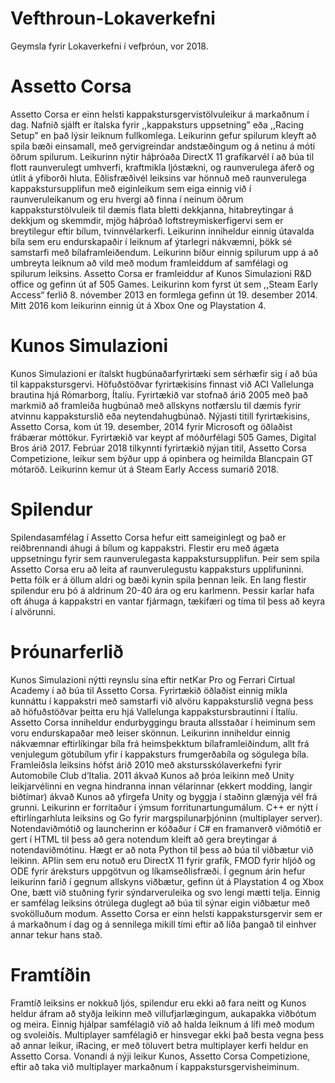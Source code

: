 # Vefthroun-Lokaverkefni
Geymsla fyrir Lokaverkefni í vefþróun, vor 2018.


# Assetto Corsa
Assetto Corsa er einn helsti kappakstursgervistölvuleikur á markaðnum í dag. Nafnið sjálft er ítalska fyrir ,,kappaksturs uppsetning” eða ,,Racing Setup” en það lýsir leiknum fullkomlega. Leikurinn gefur spilurum kleyft að spila bæði einsamall, með gervigreindar andstæðingum og á netinu á móti öðrum spilurum. Leikurinn nýtir háþróaða DirectX 11 grafíkarvél í að búa til  flott raunverulegt umhverfi, kraftmikla ljóstækni, og raunverulega áferð og útlit á yfiborði hluta. Eðlisfræðivél leiksins var hönnuð með raunverulega kappakstursupplifun með eiginleikum sem eiga einnig við í raunveruleikanum og eru hvergi að finna í neinum öðrum kappaksturstölvuleik til dæmis flata bletti dekkjanna, hitabreytingar á dekkjum og skemmdir, mjög háþróað loftstreymiskerfigervi sem er breytilegur eftir bílum, tvinnvélarkerfi. Leikurinn inniheldur einnig útavalda bíla sem eru endurskapaðir í leiknum af ýtarlegri nákvæmni, þökk sé samstarfi með bílaframleiðendum. Leikurinn bíður einnig spilurum upp á að umbreyta leiknum að vild með modum framleiddum af samfélagi og spilurum leiksins.
Assetto Corsa er framleiddur af Kunos Simulazioni R&D office og gefinn út af 505 Games. Leikurinn kom fyrst út sem ,,Steam Early Access“ ferlið 8. nóvember 2013 en formlega gefinn út 19. desember 2014. Mitt 2016 kom leikurinn einnig út á Xbox One og Playstation 4.

# Kunos Simulazioni
Kunos Simulazioni er ítalskt hugbúnaðarfyrirtæki sem sérhæfir sig í að búa til kappakstursgervi. Höfuðstöðvar fyrirtækisins finnast við ACI Vallelunga brautina hjá Rómarborg, Ítalíu. Fyrirtækið var stofnað árið 2005 með það markmið að framleiða hugbúnað með allskyns notfærslu til dæmis fyrir atvinnu kappaksturslið eða neytendahugbúnað. 
Nýjasti titill fyrirtækisins, Assetto Corsa, kom út 19. desember, 2014 fyrir Microsoft og öðlaðist frábærar móttökur. 
Fyrirtækið var keypt af móðurfélagi 505 Games, Digital Bros árið 2017.
Febrúar 2018 tilkynnti fyrirtækið nýjan titil, Assetto Corsa Competizione, leikur sem býður upp á opinbera og heimilda Blancpain GT mótaröð. Leikurinn kemur út á Steam Early Access sumarið 2018.

# Spilendur
Spilendasamfélag í Assetto Corsa hefur eitt sameiginlegt og það er reiðbrennandi áhugi á bílum og kappakstri. Flestir eru með ágæta uppsetningu fyrir sem raunverulegasta kappakstursupplifun. Þeir sem spila Assetto Corsa eru að leita af raunverulegustu kappaksturs upplifuninni. Þetta fólk er á öllum aldri og bæði kynin spila þennan leik. En lang flestir spilendur eru þó á aldrinum 20-40 ára og eru karlmenn. Þessir karlar hafa oft áhuga á kappakstri en vantar fjármagn, tækifæri og tíma til þess að keyra í alvörunni. 

# Þróunarferlið
Kunos Simulazioni nýtti reynslu sína eftir netKar Pro og Ferrari Cirtual Academy í að búa til Assetto Corsa. Fyrirtækið öðlaðist einnig mikla kunnáttu í kappakstri með samstarfi við alvöru kappaksturslið vegna þess að höfuðstöðvar þeitta eru hjá Vallelunga kappakstursbrautinni í Ítalíu. Assetto Corsa inniheldur endurbyggingu brauta allsstaðar í heiminum sem voru endurskapaðar með leiser skönnun. Leikurinn inniheldur einnig nákvæmnar eftirlíkingar bíla frá heimsþekktum bílaframleiðindum, allt frá venjulegum götubílum yfir í kappaksturs frumgerðabíla og sögulega bíla.
Framleiðsla leiksins hófst árið 2010 með akstursskólaverkefni fyrir Automobile Club d‘Italia. 2011 ákvað Kunos að þróa leikinn með Unity leikjarvélinni en vegna hindranna innan vélarinnar (ekkert modding, langir biðtímar) ákvað Kunos að yfirgefa Unity og byggja í staðinn glænýja vél frá grunni.
Leikurinn er forritaður í ýmsum forritunartungumálum. C++ er nýtt í eftirlíngarhluta leiksins og Go fyrir margspilunarþjóninn (multiplayer server). Notendaviðmótið og launcherinn er kóðaður í C# en framanverð viðmótið er gert í HTML til þess að gera notendum kleift að gera breytingar á notendaviðmótinu. Hægt er að nota Python til þess að búa til viðbætur við leikinn. APIin sem eru notuð eru DirectX 11 fyrir grafík, FMOD fyrir hljóð og ODE fyrir áreksturs uppgötvun og líkamseðlisfræði.
Í gegnum árin hefur leikurinn farið í gegnum allskyns viðbætur, gefinn út á Playstation 4 og Xbox One, bætt við stuðning fyrir sýndarveruleika og svo lengi mætti telja. Einnig er samfélag leiksins ótrúlega duglegt að búa til sýnar eigin viðbætur með svokölluðum modum. Assetto Corsa er einn helsti kappakstursgervir sem er á markaðnum í dag og á sennilega mikill tími eftir að líða þangað til einhver annar tekur hans stað.

# Framtíðin
Framtíð leiksins er nokkuð ljós, spilendur eru ekki að fara neitt og Kunos heldur áfram að styðja leikinn með villufjarlægingum, aukapakka viðbótum og meira. Einnig hjálpar samfélagið við að halda leiknum á lífi með modum og svoleiðis. Multiplayer samfélagið er hinsvegar ekki það besta vegna þess að annar leikur, iRacing, er með töluvert betra multiplayer kerfi heldur en Assetto Corsa. Vonandi á nýji leikur Kunos, Assetto Corsa Competizione, eftir að taka við multiplayer markaðnum í kappakstursgervisheiminum.
